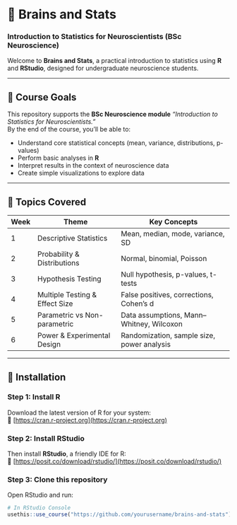 # 🧠 Brains and Stats  
### Introduction to Statistics for Neuroscientists (BSc Neuroscience)

Welcome to **Brains and Stats**, a practical introduction to statistics using **R** and **RStudio**, designed for undergraduate neuroscience students.

---

## 🎯 Course Goals
This repository supports the **BSc Neuroscience module** *“Introduction to Statistics for Neuroscientists.”*  
By the end of the course, you’ll be able to:
- Understand core statistical concepts (mean, variance, distributions, p-values)
- Perform basic analyses in **R**
- Interpret results in the context of neuroscience data
- Create simple visualizations to explore data

---

## 🧩 Topics Covered
| Week | Theme | Key Concepts |
|------|--------|---------------|
| 1 | Descriptive Statistics | Mean, median, mode, variance, SD |
| 2 | Probability & Distributions | Normal, binomial, Poisson |
| 3 | Hypothesis Testing | Null hypothesis, p-values, t-tests |
| 4 | Multiple Testing & Effect Size | False positives, corrections, Cohen’s d |
| 5 | Parametric vs Non-parametric | Data assumptions, Mann–Whitney, Wilcoxon |
| 6 | Power & Experimental Design | Randomization, sample size, power analysis |

---

## 🧰 Installation

### Step 1: Install R
Download the latest version of R for your system:  
🔗 [https://cran.r-project.org](https://cran.r-project.org)

### Step 2: Install RStudio
Then install **RStudio**, a friendly IDE for R:  
🔗 [https://posit.co/download/rstudio/](https://posit.co/download/rstudio/)

### Step 3: Clone this repository
Open RStudio and run:
```r
# In RStudio Console
usethis::use_course("https://github.com/yourusername/brains-and-stats")
